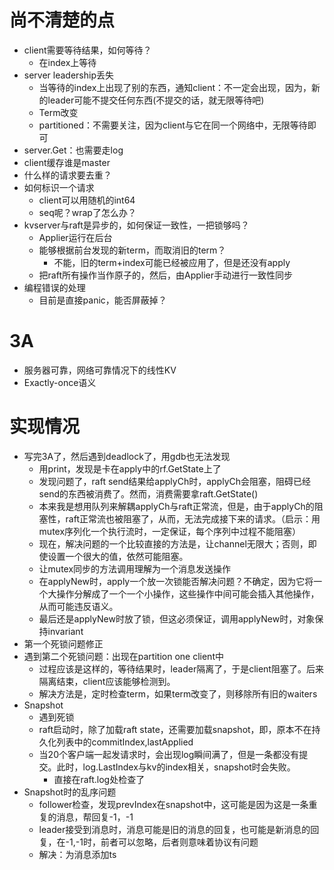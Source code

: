 # 尚不清楚的点
+ client需要等待结果，如何等待？
    + 在index上等待
+ server leadership丢失
    + 当等待的index上出现了别的东西，通知client：不一定会出现，因为，新的leader可能不提交任何东西(不提交的话，就无限等待吧)
    + Term改变
    + partitioned：不需要关注，因为client与它在同一个网络中，无限等待即可
+ server.Get：也需要走log
+ client缓存谁是master
+ 什么样的请求要去重？
+ 如何标识一个请求
    + client可以用随机的int64
    + seq呢？wrap了怎么办？
+ kvserver与raft是异步的，如何保证一致性，一把锁够吗？
    + Applier运行在后台
    + 能够根据前台发现的新term，而取消旧的term？
        + 不能，旧的term+index可能已经被应用了，但是还没有apply
    + 把raft所有操作当作原子的，然后，由Applier手动进行一致性同步
+ 编程错误的处理
    + 目前是直接panic，能否屏蔽掉？

# 3A
+ 服务器可靠，网络可靠情况下的线性KV
+ Exactly-once语义

# 实现情况
+ 写完3A了，然后遇到deadlock了，用gdb也无法发现
    + 用print，发现是卡在apply中的rf.GetState上了
    + 发现问题了，raft send结果给applyCh时，applyCh会阻塞，阻碍已经send的东西被消费了。然而，消费需要拿raft.GetState()
    + 本来我是想用队列来解耦applyCh与raft正常流，但是，由于applyCh的阻塞性，raft正常流也被阻塞了，从而，无法完成接下来的请求。（启示：用mutex序列化一个执行流时，一定保证，每个序列中过程不能阻塞）
    + 现在，解决问题的一个比较直接的方法是，让channel无限大；否则，即使设置一个很大的值，依然可能阻塞。
    + 让mutex同步的方法调用理解为一个消息发送操作
    + 在applyNew时，apply一个放一次锁能否解决问题？不确定，因为它将一个大操作分解成了一个一个小操作，这些操作中间可能会插入其他操作，从而可能违反语义。
    + 最后还是applyNew时放了锁，但这必须保证，调用applyNew时，对象保持invariant
+ 第一个死锁问题修正
+ 遇到第二个死锁问题：出现在partition one client中
    + 过程应该是这样的，等待结果时，leader隔离了，于是client阻塞了。后来隔离结束，client应该能够检测到。
    + 解决方法是，定时检查term，如果term改变了，则移除所有旧的waiters
+ Snapshot
    + 遇到死锁
    + raft启动时，除了加载raft state，还需要加载snapshot，即，原本不在持久化列表中的commitIndex,lastApplied
    + 当20个客户端一起发请求时，会出现log瞬间满了，但是一条都没有提交。此时，log.LastIndex与kv的index相关，snapshot时会失败。
        + 直接在raft.log处检查了
+ Snapshot时的乱序问题
    + follower检查，发现prevIndex在snapshot中，这可能是因为这是一条重复的消息，帮回复-1，-1
    + leader接受到消息时，消息可能是旧的消息的回复，也可能是新消息的回复，在-1,-1时，前者可以忽略，后者则意味着协议有问题
    + 解决：为消息添加ts
